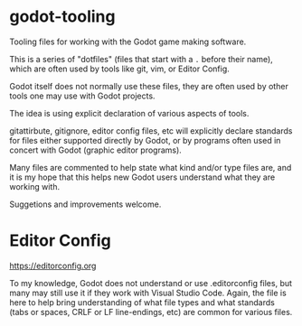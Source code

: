 # godot-tooling
Tooling files for working with the Godot game making software.

This is a series of "dotfiles" (files that start with a `.` before their name), which are often used by tools like git, vim, or Editor Config.

Godot itself does not normally use these files, they are often used by other tools one may use with Godot projects.

The idea is using explicit declaration of various aspects of tools.

gitattirbute, gitignore, editor config files, etc will explicitly declare standards for files either supported directly by Godot, or by programs often used in concert with Godot (graphic editor programs).

Many files are commented to help state what kind and/or type files are, and it is my hope that this helps new Godot users understand what they are working with.

Suggetions and improvements welcome.

# Editor Config
https://editorconfig.org

To my knowledge, Godot does not understand or use .editorconfig files, but many may still use it if they work with Visual Studio Code.
Again, the file is here to help bring understanding of what file types and what standards (tabs or spaces, CRLF or LF line-endings, etc) are common for various files.
